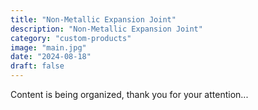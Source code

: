 ```yaml
---
title: "Non-Metallic Expansion Joint"
description: "Non-Metallic Expansion Joint"
category: "custom-products"
image: "main.jpg"
date: "2024-08-18"
draft: false
---
```


Content is being organized, thank you for your attention...
